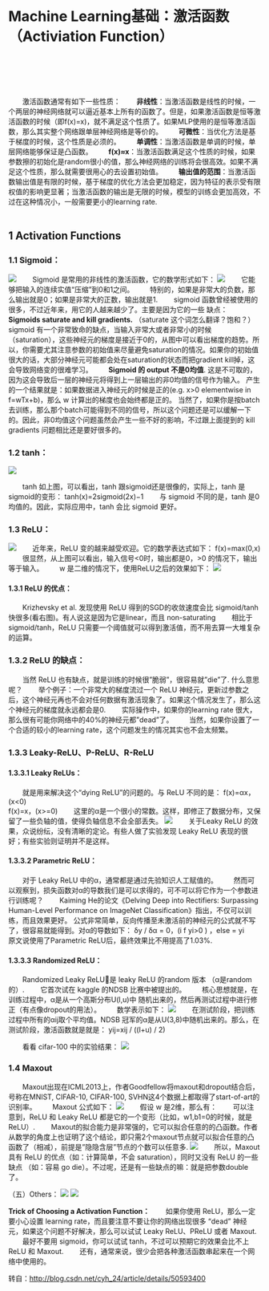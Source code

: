 # Machine Learning基础：激活函数（Activiation Function）

<br>
<br>
<br>
<br>

&emsp;&emsp;激活函数通常有如下一些性质：
&emsp;&emsp;**非线性**：当激活函数是线性的时候，一个两层的神经网络就可以逼近基本上所有的函数了。但是，如果激活函数是恒等激活函数的时候（即f(x)=x)，就不满足这个性质了。如果MLP使用的是恒等激活函数，那么其实整个网络跟单层神经网络是等价的。
&emsp;&emsp;**可微性**：当优化方法是基于梯度的时候，这个性质是必须的。
&emsp;&emsp;**单调性**：当激活函数是单调的时候，单层网络能够保证是凸函数。
&emsp;&emsp;**f(x)≈x**：当激活函数满足这个性质的时候，如果参数擦的初始化是random很小的值，那么神经网络的训练将会很高效。如果不满足这个性质，那么就需要很用心的去设置初始值。
&emsp;&emsp;**输出值的范围**：当激活函数输出值是有限的时候，基于梯度的优化方法会更加稳定，因为特征的表示受有限权值的影响更显著；当激活函数的输出是无限的时候，模型的训练会更加高效，不过在这种情况小，一般需要更小的learning rate.
<br>
<br>

## 1 Activation Functions
### 1.1 Sigmoid：
![](https://img.okay.do/00a8847d91380020d81eaf42c64d8e40_W2000_H920_G0)
&emsp;&emsp;Sigmoid 是常用的非线性的激活函数，它的数学形式如下：
![](https://img.okay.do/4909c039ba83f3c06cadb1c7586c8e1d_W178_H69_G0)
&emsp;&emsp;它能够把输入的连续实值“压缩”到0和1之间。 
&emsp;&emsp;特别的，如果是非常大的负数，那么输出就是0；如果是非常大的正数，输出就是1. 
&emsp;&emsp;sigmoid 函数曾经被使用的很多，不过近年来，用它的人越来越少了。主要是因为它的一些 缺点：
&emsp;&emsp;**Sigmoids saturate and kill gradients.** （saturate 这个词怎么翻译？饱和？）sigmoid 有一个非常致命的缺点，当输入非常大或者非常小的时候（saturation），这些神经元的梯度是接近于0的，从图中可以看出梯度的趋势。所以，你需要尤其注意参数的初始值来尽量避免saturation的情况。如果你的初始值很大的话，大部分神经元可能都会处在saturation的状态而把gradient kill掉，这会导致网络变的很难学习。
&emsp;&emsp;**Sigmoid 的 output 不是0均值**. 这是不可取的，因为这会导致后一层的神经元将得到上一层输出的非0均值的信号作为输入。 产生的一个结果就是：如果数据进入神经元的时候是正的(e.g. x>0 elementwise in f=wTx+b)，那么 w 计算出的梯度也会始终都是正的。 当然了，如果你是按batch去训练，那么那个batch可能得到不同的信号，所以这个问题还是可以缓解一下的。因此，非0均值这个问题虽然会产生一些不好的影响，不过跟上面提到的 kill gradients 问题相比还是要好很多的。
 
 
### 1.2 tanh：
![](https://img.okay.do/bd707f85eb592cdfe5ff5daa36e0869a_W1200_H661_G0)

&emsp;&emsp;tanh 如上图，可以看出，tanh 跟sigmoid还是很像的，实际上，tanh 是sigmoid的变形：
                                                tanh(x)=2sigmoid(2x)−1
&emsp;&emsp;与 sigmoid 不同的是，tanh 是0均值的。因此，实际应用中，tanh 会比 sigmoid 更好。
### 1.3 ReLU：
![](https://img.okay.do/1a1f925019a312490f6f1f8a45d5b55f_W1200_H680_G0)
&emsp;&emsp;近年来，ReLU 变的越来越受欢迎。它的数学表达式如下：
                                               f(x)=max(0,x)
&emsp;&emsp;很显然，从上图可以看出，输入信号<0时，输出都是0，>0 的情况下，输出等于输入。
&emsp;&emsp;w 是二维的情况下，使用ReLU之后的效果如下：
![](https://img.okay.do/655a1062d45d5096986bfbb0c583806f_W716_H232_G0)

#### 1.3.1 ReLU 的优点：
&emsp;&emsp;Krizhevsky et al. 发现使用 ReLU 得到的SGD的收敛速度会比 sigmoid/tanh 快很多(看右图)。有人说这是因为它是linear，而且 non-saturating
&emsp;&emsp;相比于 sigmoid/tanh，ReLU 只需要一个阈值就可以得到激活值，而不用去算一大堆复杂的运算。
### 1.3.2 ReLU 的缺点： 
&emsp;&emsp;当然 ReLU 也有缺点，就是训练的时候很”脆弱”，很容易就”die”了. 什么意思呢？
&emsp;&emsp;举个例子：一个非常大的梯度流过一个 ReLU 神经元，更新过参数之后，这个神经元再也不会对任何数据有激活现象了。如果这个情况发生了，那么这个神经元的梯度就永远都会是0.
&emsp;&emsp;实际操作中，如果你的learning rate 很大，那么很有可能你网络中的40%的神经元都”dead”了。 
&emsp;&emsp;当然，如果你设置了一个合适的较小的learning rate，这个问题发生的情况其实也不会太频繁。
 
### 1.3.3 Leaky-ReLU、P-ReLU、R-ReLU
#### 1.3.3.1 Leaky ReLUs：
&emsp;&emsp;就是用来解决这个“dying ReLU”的问题的。与 ReLU 不同的是：
                                           f(x)=αx，(x<0)                          
                                           f(x)=x，(x>=0)
&emsp;&emsp;这里的α是一个很小的常数。这样，即修正了数据分布，又保留了一些负轴的值，使得负轴信息不会全部丢失。
![](http://7pn4yt.com1.z0.glb.clouddn.com/blog-leaky.png)
&emsp;&emsp;关于Leaky ReLU 的效果，众说纷纭，没有清晰的定论。有些人做了实验发现 Leaky ReLU 表现的很好；有些实验则证明并不是这样。

 
 
#### 1.3.3.2 Parametric ReLU：
&emsp;&emsp;对于 Leaky ReLU 中的α，通常都是通过先验知识人工赋值的。
&emsp;&emsp;然而可以观察到，损失函数对α的导数我们是可以求得的，可不可以将它作为一个参数进行训练呢？
&emsp;&emsp;Kaiming He的论文《Delving Deep into Rectifiers: Surpassing Human-Level Performance on ImageNet Classification》指出，不仅可以训练，而且效果更好。
公式非常简单，反向传播至未激活前的神经元的公式就不写了，很容易就能得到。对α的导数如下：
                               δy / δα = 0，(i f yi>0 ) ，else = yi 
&emsp;&emsp;原文说使用了Parametric ReLU后，最终效果比不用提高了1.03%.
 
#### 1.3.3.3 Randomized ReLU：
&emsp;&emsp;Randomized Leaky ReLU是 leaky ReLU 的random 版本 （α是random的）.
&emsp;&emsp;它首次试在 kaggle 的NDSB 比赛中被提出的。
&emsp;&emsp;核心思想就是，在训练过程中，α是从一个高斯分布U(l,u)中 随机出来的，然后再测试过程中进行修正（有点像dropout的用法）。
&emsp;&emsp;数学表示如下：
![](http://7pn4yt.com1.z0.glb.clouddn.com/blog-rrelu.png)
&emsp;&emsp;在测试阶段，把训练过程中所有的αij取个平均值。NDSB 冠军的α是从U(3,8)中随机出来的。那么，在测试阶段，激活函数就是就是：
                           yij=xij / ((l+u) / 2)
 
&emsp;&emsp;看看 cifar-100 中的实验结果：
![](http://7pn4yt.com1.z0.glb.clouddn.com/blog-per.png)
 
 
### 1.4 Maxout
&emsp;&emsp;Maxout出现在ICML2013上，作者Goodfellow将maxout和dropout结合后，号称在MNIST, CIFAR-10, CIFAR-100, SVHN这4个数据上都取得了start-of-art的识别率。 
&emsp;&emsp;Maxout 公式如下：
![](https://img.okay.do/22097c14ef566e7b2a06c1466871515b_W179_H57_G0)
&emsp;&emsp;假设 w 是2维，那么有：
&emsp;&emsp;可以注意到，ReLU 和 Leaky ReLU 都是它的一个变形（比如，w1,b1=0的时候，就是 ReLU）.
&emsp;&emsp;Maxout的拟合能力是非常强的，它可以拟合任意的的凸函数。作者从数学的角度上也证明了这个结论，即只需2个maxout节点就可以拟合任意的凸函数了（相减），前提是”隐隐含层”节点的个数可以任意多.
![](http://7pn4yt.com1.z0.glb.clouddn.com/blog-maxout2.png)
&emsp;&emsp;所以，Maxout 具有 ReLU 的优点（如：计算简单，不会 saturation），同时又没有 ReLU 的一些缺点 （如：容易 go die）。不过呢，还是有一些缺点的嘛：就是把参数double了。
 
（五）Others：
![](https://img.okay.do/39248c4ea8758822b28f9ec3fc264310_W1005_H783_G0)
![](https://img.okay.do/7292efef0eb649a3f4204caad70ab0a6_W1006_H383_G0)

 
**Trick of Choosing a Activation Function：**
&emsp;&emsp;如果你使用 ReLU，那么一定要小心设置 learning rate，而且要注意不要让你的网络出现很多 “dead” 神经元，如果这个问题不好解决，那么可以试试 Leaky ReLU、PReLU 或者 Maxout.
&emsp;&emsp;最好不要用 sigmoid，你可以试试 tanh，不过可以预期它的效果会比不上 ReLU 和 Maxout.
&emsp;&emsp;还有，通常来说，很少会把各种激活函数串起来在一个网络中使用的。
 
转自：http://blog.csdn.net/cyh_24/article/details/50593400
 